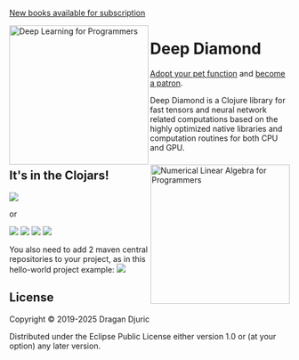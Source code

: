 [New books available for subscription](https://aiprobook.com)

<img src="http://aiprobook.com/img/dlfp-cover.png" alt="Deep Learning for Programmers" title="Deep Learning for Programmers" align="left" width="250"/>

<img src="http://aiprobook.com/img/lafp-cover.png" alt="Numerical Linear Algebra for Programmers" title="Numerical Linear Algebra for Programmers" align="right" width="250"/>

# Deep Diamond

[Adopt your pet function](https://dragan.rocks/articles/18/Patreon-Announcement-Adopt-a-Function) and [become a patron](https://patreon.com/draganrocks).

Deep Diamond is a Clojure library for fast tensors and neural network related computations based on the highly optimized native libraries and computation routines for both CPU and GPU.

## It's in the Clojars!

![](https://clojars.org/uncomplicate/deep-diamond/latest-version.svg)

or

![](https://clojars.org/org.uncomplicate/deep-diamond-base/latest-version.svg)
![](https://clojars.org/org.uncomplicate/deep-diamond-dnnl/latest-version.svg)
![](https://clojars.org/org.uncomplicate/deep-diamond-cuda/latest-version.svg)
![](https://clojars.org/org.uncomplicate/deep-diamond-bnns/latest-version.svg)

You also need to add 2 maven central repositories to your project, as in
this hello-world project example: ![](https://github.com/uncomplicate/deep-diamond/blob/master/examples/hello-world-aot/project.clj)

## License

Copyright © 2019-2025 Dragan Djuric

Distributed under the Eclipse Public License either version 1.0 or (at your option) any later version.
